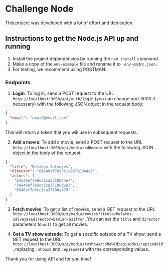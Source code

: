 # Challenge Node

This project was developed with a lot of effort and dedication.

## Instructions to get the Node.js API up and running

1. Install the project dependencies by running the `npm install` command.
2. Make a copy of the `env-example` file and rename it to `.env-cmdrc.json`.
3. For testing, we recommend using POSTMAN.

### Endpoints

1. **Login**: To log in, send a POST request to the URL `http://localhost:3000/api/auth/login` (you can change port 3000 if necessary) with the following JSON object in the request body:

```json
{
  "email": "email@email.com"
}
```

This will return a token that you will use in subsequent requests.

2. **Add a movie**: To add a movie, send a POST request to the URL `http://localhost:3000/api/media/addmovie` with the following JSON object in the body of the request:

```json
{
  "title": "Relatos Salvajes",
  "director": "64546af7e9cc1ca3718044e7",
  "actors": [
    "64546af7e9cc1ca3718044e7",
    "54w46af7e9cc1ca37180gwe3",
    "6546af7e9cc1ca37180y479"
  ]
}
```

3. **Fetch movies**: To get a list of movies, send a GET request to the URL `http://localhost:3000/api/media/movies?titulo=Relatos-Salvajes&director=Damian-Szifron`. You can set the `title` and `director` parameters to `null` to get all movies.

4. **Get a TV show episode**: To get a specific episode of a TV show, send a GET request to the URL `http://localhost:3000/api/media/tvshows/:showId/episodes/:episodeId`, replacing `:showId` and `:episodeId` with the corresponding values.

Thank you for using API and for you time!
